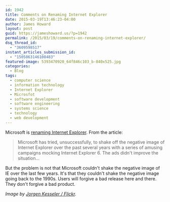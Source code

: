 ```yaml
---
id: 1942
title: Comments on Renaming Internet Explorer
date: 2015-03-19T13:46:23-04:00
author: James Howard
layout: post
guid: https://jameshoward.us/?p=1942
permalink: /2015/03/19/comments-on-renaming-internet-explorer/
dsq_thread_id:
  - "3609598517"
instant_articles_submission_id:
  - "1505863146108483"
featured-image: 5393470920_64f846c103_b-840x525.jpg
categories:
  - Blog
tags:
  - computer science
  - information technology
  - Internet Explorer
  - Microsfot
  - software development
  - software engineering
  - systems science
  - technology
  - web development
---
```

Microsoft is [renaming Internet Explorer](http://www.theverge.com/2015/3/17/8230631/microsoft-is-killing-off-the-internet-explorer-brand).  From the article:

> Microsoft has tried, unsuccessfully, to shake off the negative image of Internet Explorer over the past several years with a series of amusing campaigns mocking Internet Explorer 6. The ads didn't improve the situation...

But the problem is not that Microsoft couldn't shake the negative image of IE over the last few years. It's that they couldn't shake the negative image going back to the 1990s. Users will forgive a bad release here and there. They don't forgive a bad product.

_Image by [Jorgen Kesseler / Flickr](https://www.flickr.com/photos/verpletterend/with/5393470920/)._
